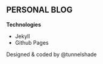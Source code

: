 PERSONAL BLOG
-------------

**Technologies**

- Jekyll
- Github Pages

Designed & coded by @tunnelshade
